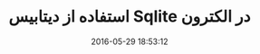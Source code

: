 ---
layout: post
title: "استفاده از دیتابیس Sqlite در الکترون"
date: 2016-05-29 18:53:12
section: article
tags: js
link: "http://www.dotnettips.info/post/2419/%D8%A7%D8%B3%D8%AA%D9%81%D8%A7%D8%AF%D9%87-%D8%A7%D8%B2-%D8%AF%DB%8C%D8%AA%D8%A7%D8%A8%DB%8C%D8%B3-sqlite-%D8%AF%D8%B1-%D8%A7%D9%84%DA%A9%D8%AA%D8%B1%D9%88%D9%86-%D9%82%D8%B3%D9%85%D8%AA-%D8%A7%D9%88%D9%84"
user: "نوید کاشانی"
user_link: "http://navid.kashani.ir/"
---